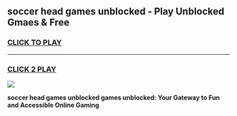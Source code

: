 
## soccer head games unblocked - Play Unblocked Gmaes & Free
<h3>
<a href="https://news.freeplayer.one?title=soccer_head_games_unblocked&ref=16F">CLICK TO PLAY</a></h3>
<hr>

<h3>
<a href="https://news.freeplayer.one?title=soccer_head_games_unblocked&ref=16F">CLICK 2 PLAY</a>
  
</h3>

<a href="https://news.freeplayer.one?title=soccer_head_games_unblocked&ref=16F/"><img src="https://clearcache.store/games.png"></a>


**soccer head games unblocked games unblocked: Your Gateway to Fun and Accessible Online Gaming**
